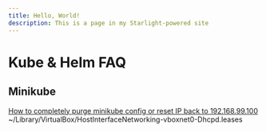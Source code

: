 ```yaml
---
title: Hello, World!
description: This is a page in my Starlight-powered site
---
```


# Kube & Helm FAQ

## Minikube

[How to completely purge minikube config or reset IP back to 192.168.99.100](https://stackoverflow.com/questions/53871053/how-to-completely-purge-minikube-config-or-reset-ip-back-to-192-168-99-100)
~/Library/VirtualBox/HostInterfaceNetworking-vboxnet0-Dhcpd.leases
